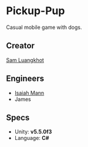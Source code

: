 # Pickup-Pup
Casual mobile game with dogs.

## Creator
[Sam Luangkhot](http://www.samluangkhot.com/)

## Engineers
- [Isaiah Mann](http://isaiahmann.com/)
- James

## Specs
- Unity: **v5.5.0f3**
- Language: **C#**
